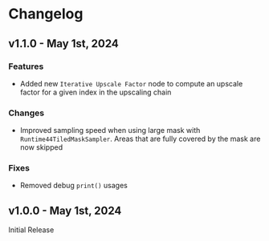 # Changelog

## v1.1.0 - May 1st, 2024
### Features
- Added new `Iterative Upscale Factor` node to compute an upscale factor for a given index in the upscaling chain

### Changes
- Improved sampling speed when using large mask with `Runtime44TiledMaskSampler`. Areas that are fully covered by the mask are now skipped

### Fixes
- Removed debug `print()` usages

## v1.0.0 - May 1st, 2024
Initial Release
